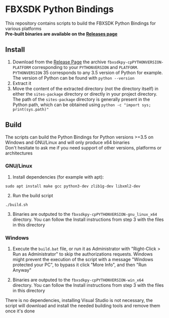 # FBXSDK Python Bindings

This repository contains scripts to build the FBXSDK Python Bindings for various platforms    
**Pre-built binaries are available on the [Releases page](https://gitlab.inria.fr/radili/fbxsdk_python/-/release://gitlab.inria.fr/radili/fbxsdk_python/-/releases)**

## Install

1. Download from the [Release Page](https://gitlab.inria.fr/radili/fbxsdk_python/-/releases) the archive `fbxsdkpy-cpPYTHONVERSION-PLATFORM` corresponding to your `PYTHONVERSION` and `PLATFORM`. `PYTHONVERSION` 35 corresponds to any 3.5 version of Python for example. The version of Python can be found with `python --version`
2. Extract it
3. Move the content of the extracted directory (not the directory itself) in either the `sites-package` directory or directly in your project directory. The path of the `sites-package` directory is generally present in the Python path, which can be obtained using `python -c "import sys; print(sys.path)"`

## Build 

The scripts can build the Python Bindings for Python versions >=3.5 on Windows and GNU/Linux and will only produce x64 binaries    
Don't hesitate to ask me if you need support of other versions, platforms or architectures     

### GNU/Linux

1. Install dependencies (for example with apt):
```
sudo apt install make gcc python3-dev zlib1g-dev libxml2-dev
```
2. Run the build script
```
./build.sh
```
3. Binaries are outputed to the `fbxsdkpy-cpPYTHONVERSION-gnu_linux_x64` directory. You can follow the Install instructions from step 3 with the files in this directory

### Windows

1. Execute the `build.bat` file, or run it as Administrator with "Right-Click > Run as Administrator" to skip the authorizations requests. Windows might prevent the execution of the script with a message "Windows protected your PC", to bypass it click "More Info", and then "Run Anyway"


2. Binaries are outputed to the `fbxsdkpy-cpPYTHONVERSION-win_x64` directory. You can follow the Install instructions from step 3 with the files in this directory


There is no dependencies, installing Visual Studio is not necessary, the script will download and install the needed building tools and remove them once it's done
